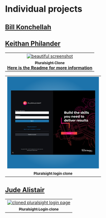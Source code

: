 # Individual projects
## [Bill Konchellah](https://github.com/k-man-null)

<table>
  <td align="center"><a href="https://dreamy-goldberg-06ed6d.netlify.app"><img src="https://user-images.githubusercontent.com/74916504/132679441-c034e13d-9dc8-494c-8659-01d930759a7e.png" width="300px;" alt="beautiful screenshot"/><br /><sub><b>Pluralsight Clone</b></sub></a><br />
  <a href="https://github.com/k-man-null/PluralSightClone/blob/main/README.md"<sub><b>Here is the Readme for more information</b></sub> </td>

## [Keithan Philander](https://github.com/KeithanPhilander)

<table>
  <tr>
    <td align="center"><a href="https://github.com/KeithanPhilander/pluralsight-login-clone"><img src="https://raw.githubusercontent.com/KeithanPhilander/pluralsight-login-clone/main/design/design5.png?v=4?s=100" width="300px;" alt="pluralsight login clone"/><br /><sub><b>Pluralsight login clone</b></sub></a><br /></td>
  </tr>
</table>

<!-- <table>
  <tr>
    <td align="center"><a href="add-link-here"><img src="https://user-images.githubusercontent.com/45185388/130367237-173da632-2f98-4fd0-9eb4-4ea28cda9b81.png?v=4?s=100" width="300px;" alt="add-alt-text"/><br /><sub><b>Add your GADS project</b></sub></a><br /></td>
   </tr>
</table> -->

## [Jude Alistair](https://github.com/AJ-Stiles)

<table>
  <tr>
    <td align="center"><a href="https://aj-stiles.github.io/Pluralsight-Clone/"><img src="https://user-images.githubusercontent.com/86663712/131531614-8936d027-8b79-404c-8084-35cbd7e0cd59.jpg?v=4?s=100" width="300px;" alt="cloned pluralsight login page"/><br /><sub><b>Pluralsight Login clone</b></sub></a><br /></td>
  </tr>
</table>
